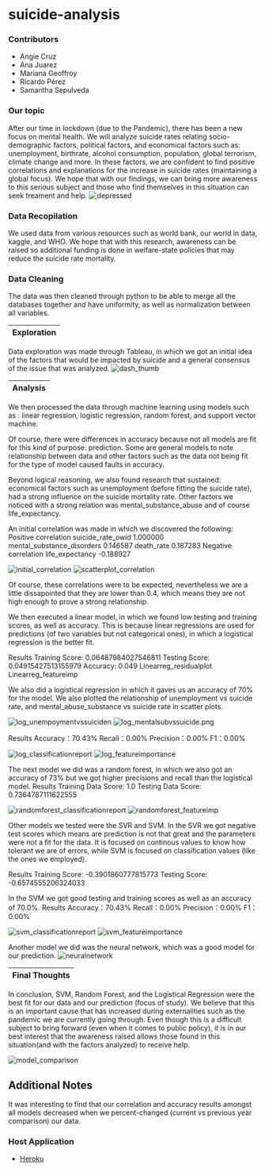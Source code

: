 # suicide-analysis
### Contributors
+ Angie Cruz
+ Ana Juarez
+ Mariana Geoffroy
+ Ricardo Pérez
+ Samantha Sepulveda

### Our topic
After our time in lockdown (due to the Pandemic), there has been a new focus on mental health. We will analyze suicide rates relating socio-demographic factors, political factors, and economical factors such as: unemployment, birthrate, alcohol consumption, population, global terrorism, climate change and more. In these factors, we are confident to find positive correlations and explanations for the increase in suicide rates (maintaining a global focus). We hope that with our findings, we can bring more awareness to this serious subject and those who find themselves in this situation can seek treament and help.
![depressed](Web/Images/depressed.png)

### Data Recopilation
We used data from various resources such as world bank, our world in data, kaggle, and WHO. We hope that with this research, awareness can be raised so additional funding is done in welfare-state policies that may reduce the suicide rate mortality.


### Data Cleaning
The data was then cleaned through python to be able to merge all the databases together and have uniformity, as well as normalization between all variables.

| Exploration |
| --- |
Data exploration was made through Tableau, in which we got an initial idea of the factors that would be impacted by suicide and a general consensus of the issue that was analyzed.
![dash_thumb](Web/Images/dash_thumb.png)

| Analysis |
| --- |
We then processed the data through machine learning using models such as : linear regression, logistic regression, random forest, and support vector machine.

Of course, there were differences in accuracy because not all models are fit for this kind of purpose: prediction. Some are general models to note relationship between data and other factors such as the data not being fit for the type of model caused faults in accuracy.

Beyond logical reasoning, we also found research that sustained: economical factors such as unemployment (before fitting the suicide rate), had a strong influence on the suicide mortality rate. Other factors we noticed with a strong relation was mental_substance_abuse and of course life_expectancy. 

An initial correlation was made in which we discovered the following:
Positive correlation 
suicide_rate_owid 1.000000 
mental_substance_disorders 0.146587 
death_rate 0.187283
Negative correlation 
life_expectancy -0.188927

![initial_correlation](Web/Images/model/initial_correlation.png)
![scatterplot_correlation](Web/Images/model/scatterplot_correlation.png)

Of course, these correlations were to be expected, nevertheless we are a little dissapointed that they are lower than 0.4, which means they are not high enough to prove a strong relationship.

We then executed a linear model, in which we found low testing and training scores, as well as accuracy. This is because linear regressions are used for predictions (of two variables but not categorical ones), in which a logistical regression is the better fit.


Results 
Training Score: 0.06487984027546811 
Testing Score: 0.04915427513155979 
Accuracy: 0.049
Linearreg_residualplot
Linearreg_featureimp


We also did a logistical regression in which it gaves us an accuracy of 70% for the model. We also plotted the relationship of unemployment vs suicide rate, and mental_abuse_substance vs suicide rate in scatter plots.

![log_unempoymentvssuiciden](Web/Images/model/log_unempoymentvssuicide.png)
![log_mentalsubvssuicide.png](Web/Images/model/log_mentalsubvssuicide.png)

Results 
Accuracy：70.43% 
Recall：0.00% 
Precision：0.00% F1：0.00%

![log_classificationreport](Web/Images/model/log_classificationreport.png)
![log_featureimportance](Web/Images/model/log_featureimportance.png)

The next model we did was a random forest, in which we also got an accuracy of 73% but we got higher precisions and recall than the logistical model.
Results 
Training Data Score: 1.0 
Testing Data Score: 0.7364787111622555

![randomforest_classificationreport](Web/Images/model/randomforest_classificationreport.png)
![randomforest_featureimp](Web/Images/model/randomforest_featureimp.png)

Other models we tested were the SVR and SVM. In the SVR we got negative test scores which means are prediction is not that great and the parameters were not a fit for the data. It is focused on continous values to know how tolerant we are of errors, while SVM is focused on classification values (like the ones we employed).

Results 
Training Score: -0.3901860777815773 
Testing Score: -0.6574555206324033

In the SVM we got good testing and training scores as well as an accuracy of 70.0%.
Results 
Accuracy：70.43% 
Recall：0.00% 
Precision：0.00% 
F1：0.00%


![svm_classificationreport](Web/Images/model/svm_classificationreport.png)
![svm_featureimportance](Web/Images/model/svm_featureimportance.png)

Another model we did was the neural network, which was a good model for our prediction. 
![neuralnetwork](Web/Images/model/neuralnetwork.png)

| Final Thoughts |
| --- |
In conclusion, SVM, Random Forest, and the Logistical Regression were the best fit for our data and our prediction (focus of study). We believe that this is an important cause that has increased during externalities such as the pandemic we are currently going through. Even though this is a difficult subject to bring forward (even when it comes to public policy), it is in our best interest that the awareness raised allows those found in this situation(and with the factors analyzed) to receive help.

![model_comparison](Web/Images/model/model_comparison.png)


## Additional Notes
It was interesting to find that our correlation and accuracy results amongst all models decreased when we percent-changed (current vs previous year comparison) our data.


### Host Application
* [Heroku](https://suicide-proyect-ml.herokuapp.com/index.html)
